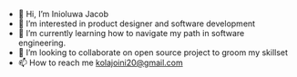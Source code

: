 - 👋 Hi, I’m Inioluwa Jacob
- 👀 I’m interested in product designer and software development
- 🌱 I’m currently learning how to navigate my path in software engineering.
- 💞️ I’m looking to collaborate on open source project to groom my skillset 
- 📫 How to reach me kolajoini20@gmail.com

<!---
Inijay/Inijay is a ✨ special ✨ repository because its `README.md` (this file) appears on your GitHub profile.
You can click the Preview link to take a look at your changes.
--->
